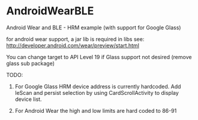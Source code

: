 AndroidWearBLE
==========

Android Wear and BLE - HRM example (with support for Google Glass)

for android wear support, a jar lib is required in libs see:
http://developer.android.com/wear/preview/start.html

You can change target to API Level 19 if Glass support not desired (remove glass sub package)

TODO: 

1) For Google Glass HRM device address is currently hardcoded. Add leScan and persist selection by using
 CardScrollActivity to display device list.

2) For Android Wear the high and low limits are hard coded to 86-91


